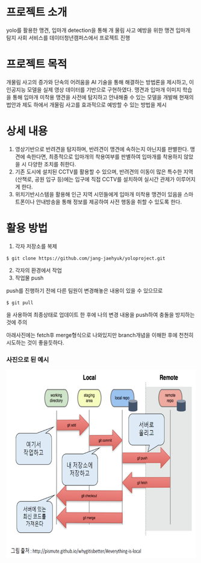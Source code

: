 # 프로젝트 소개
yolo를 활용한 맹견, 입마개 detection을 통해 개 물림 사고 예방을 위한 맹견 입마개 탐지 사회 서비스를 데이터청년캠퍼스에서 프로젝트 진행 

# 프로젝트 목적
개물림 사고의 증가와 단속의 어려움을 AI 기술을 통해 해결하는 방법론을 제시하고, 이 인공지능 모델을 실제 영상 데이터를 기반으로 구현하였다. 맹견과 입마개 이미지 학습을 통해 입마개 미착용 맹견을 사전에 탐지하고 안내해줄 수 있는 모델을 개발해 현재의 법안과 제도 하에서 개물림 사고를 효과적으로 예방할 수 있는 방법을 제시

# 상세 내용 
1. 영상기반으로 반려견을 탐지하며, 반려견이 맹견에 속하는지 아닌지를 판별한다. 맹견에 속한다면, 최종적으로 입마개의 착용여부를 판별하여 입마개를 착용하지 않았을 시 다양한 조치를 취한다.
2. 기존 도시에 설치된 CCTV를 활용할 수 있으며, 반려견의 이동이 많은 특수한 지역(산책로, 공원 입구 등)에는 입구에 직접 CCTV를 설치하여 실시간 관제가 이루어지게 한다. 
3. 위치기반시스템을 활용해 인근 지역 시민들에게 입마개 미착용 맹견이 있음을 스마트폰이나 안내방송을 통해 정보를 제공하여 사전 행동을 취할 수 있도록 한다.

# 활용 방법
1. 각자 저장소를 복제
```
$ git clone https://github.com/jang-jaehyuk/yoloproject.git
```
2. 각자의 환경에서 작업
3. 작업물 push

push를 진행하기 전에 다른 팀원이 변경해놓은 내용이 있을 수 있으므로
```
$ git pull
```
을 사용하여 최종상태로 업데이트 한 후에 나의 변경 내용을 push하여 충돌을 방지하는 것에 주의

아래사진에는 fetch후 merge형식으로 나와있지만 branch개념을 이해한 후에 천천히 시도하는 것이 좋을듯하다.
### 사진으로 된 예시
<img src="https://github.com/jang-jaehyuk/yoloproject/blob/6ac4d9f672ad5ee5df2a4b751bf8a030ff13d4d1/git.PNG" width="800" height="500"/>
